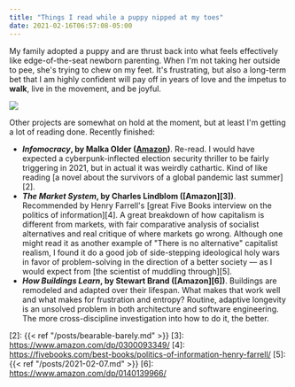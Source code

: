 ```yaml
---
title: "Things I read while a puppy nipped at my toes"
date: 2021-02-16T06:57:08-05:00
---
```


My family adopted a puppy and are thrust back into what feels effectively like edge-of-the-seat newborn parenting. When I'm not taking her outside to pee, she's trying to chew on my feet. It's frustrating, but also a long-term bet that I am highly confident will pay off in years of love and the impetus to **walk**, live in the movement, and be joyful.

![](https://live.staticflickr.com/65535/50887778428_e6bbbca7de_4k.jpg)

Other projects are somewhat on hold at the moment, but at least I'm getting a lot of reading done. Recently finished:

* **_Infomocracy_, by Malka Older ([Amazon][1])**. Re-read. I would have expected a cyberpunk-inflected election security thriller to be fairly triggering in 2021, but in actual it was weirdly cathartic. Kind of like reading [a novel about the survivors of a global pandemic last summer][2].
* **_The Market System_, by Charles Lindblom ([Amazon][3])**. Recommended by Henry Farrell's [great Five Books interview on the politics of information][4]. A great breakdown of how capitalism is different from markets, with fair comparative analysis of socialist alternatives and real critique of where markets go wrong. Although one might read it as another example of "There is no alternative" capitalist realism, I found it do a good job of side-stepping ideological holy wars in favor of problem-solving in the direction of a better society — as I would expect from [the scientist of muddling through][5].
* **_How Buildings Learn_, by Stewart Brand ([Amazon][6])**. Buildings are remodeled and adapted over their lifespan. What makes that work well and what makes for frustration and entropy? Routine, adaptive longevity is an unsolved problem in both architecture and software engineering. The more cross-discipline investigation into how to do it, the better.

[1]: https://www.amazon.com//dp/0765392364
[2]: {{< ref "/posts/bearable-barely.md" >}}
[3]: https://www.amazon.com/dp/0300093349/
[4]: https://fivebooks.com/best-books/politics-of-information-henry-farrell/
[5]: {{< ref "/posts/2021-02-07.md" >}}
[6]: https://www.amazon.com/dp/0140139966/

